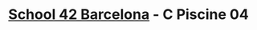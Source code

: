 <div align="center">

# [School 42 Barcelona](https://www.42barcelona.com/es) - C Piscine 04

</div>
